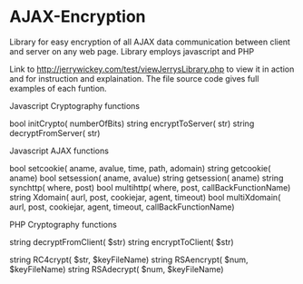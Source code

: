 AJAX-Encryption
===============

Library for easy encryption of all AJAX data communication between client and server on any web page.  Library employs javascript and PHP


Link to http://jerrywickey.com/test/viewJerrysLibrary.php to view it in action and for instruction and explaination.  The file source code gives full examples of each funtion.


Javascript Cryptography functions

bool   initCrypto( numberOfBits)
string encryptToServer( str)
string decryptFromServer( str)

Javascript AJAX functions

bool   setcookie( aname, avalue, time, path, adomain)
string getcookie( aname)
bool   setsession( aname, avalue)
string getsession( aname)
string synchttp( where, post)
bool   multihttp( where, post, callBackFunctionName)
string Xdomain( aurl, post, cookiejar, agent, timeout)
bool   multiXdomain( aurl, post, cookiejar, agent, timeout, callBackFunctionName)


PHP Cryptography functions

string decryptFromClient( $str)
string encryptToClient( $str)

string RC4crypt( $str, $keyFileName)
string RSAencrypt( $num, $keyFileName)
string RSAdecrypt( $num, $keyFileName)

